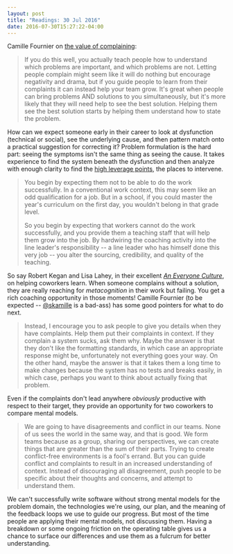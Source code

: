 ```yaml
---
layout: post
title: "Readings: 30 Jul 2016"
date: 2016-07-30T15:27:22-04:00
---
```


Camille Fournier on [the value of complaining](http://www.elidedbranches.com/2016/07/the-virtue-of-hubris-and-value-of.html):

> If you do this well, you actually teach people how to understand which problems are important, and which problems are not. Letting people complain might seem like it will do nothing but encourage negativity and drama, but if you guide people to learn from their complaints it can instead help your team grow. It's great when people can bring problems AND solutions to you simultaneously, but it's more likely that they will need help to see the best solution. Helping them see the best solution starts by helping them understand how to state the problem.

How can we expect someone early in their career to look at dysfunction (technical or social), see the underlying cause, and then pattern match onto a practical suggestion for correcting it? Problem formulation is the hard part: seeing the symptoms isn't the same thing as seeing the cause. It takes experience to find the system beneath the dysfunction and then analyze with enough clarity to find the [high leverage points](http://donellameadows.org/archives/leverage-points-places-to-intervene-in-a-system/), the places to intervene.

> You begin by expecting them not to be able to do the work successfully. In a conventional work context, this may seem like an odd qualification for a job. But in a school, if you could master the year's curriculum on the first day, you wouldn't belong in that grade level.
>
> So you begin by expecting that workers cannot do the work successfully, and you provide them a teaching staff that will help them grow into the job. By hardwiring the coaching activity into the line leader's responsibility -- a line leader who has himself done this very job -- you alter the sourcing, credibility, and quality of the teaching.

So say Robert Kegan and Lisa Lahey, in their excellent [_An Everyone Culture_](https://www.amazon.com/Everyone-Culture-Deliberately-Developmental-Organization/dp/1625278624/), on helping coworkers learn. When someone complains without a solution, they are really reaching for _metacognition_ in their work but failing. You get a rich coaching opportunity in those moments! Camille Fournier (to be expected -- [@skamille](https://twitter.com/skamille) is a bad-ass) has some good pointers for what to do next.

> Instead, I encourage you to ask people to give you details when they have complaints. Help them put their complaints in context. If they complain a system sucks, ask them why. Maybe the answer is that they don't like the formatting standards, in which case an appropriate response might be, unfortunately not everything goes your way. On the other hand, maybe the answer is that it takes them a long time to make changes because the system has no tests and breaks easily, in which case, perhaps you want to think about actually fixing that problem.

Even if the complaints don't lead anywhere _obviously_ productive with respect to their target, they provide an opportunity for two coworkers to compare mental models.

> We are going to have disagreements and conflict in our teams. None of us sees the world in the same way, and that is good. We form teams because as a group, sharing our perspectives, we can create things that are greater than the sum of their parts. Trying to create conflict-free environments is a fool's errand. But you can guide conflict and complaints to result in an increased understanding of context. Instead of discouraging all disagreement, push people to be specific about their thoughts and concerns, and attempt to understand them.

We can't successfully write software without strong mental models for the problem domain, the technologies we're using, our plan, and the meaning of the feedback loops we use to guide our progress. But most of the time people are applying their mental models, not discussing them. Having a breakdown or some ongoing friction on the operating table gives us a chance to surface our differences and use them as a fulcrum for better understanding.
